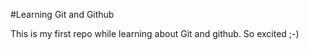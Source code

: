 #Learning Git and Github

This is my first repo while learning about Git and github. So excited ;-)
